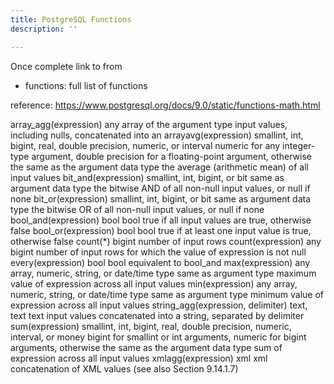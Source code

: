 ```yaml
---
title: PostgreSQL Functions
description: ''

---
```

Once complete link to from
 - functions: full list of functions
 
reference:
https://www.postgresql.org/docs/9.0/static/functions-math.html



array_agg(expression)	any	array of the argument type	input values, including nulls, concatenated into an arrayavg(expression)		smallint, int, bigint, real, double precision, numeric, or interval    numeric for any integer-type argument, double precision for a floating-point argument, otherwise the same as the argument data type the average (arithmetic mean) of all input values
bit_and(expression)	smallint, int, bigint, or bit	    same as argument data type	       the bitwise AND of all non-null input values, or null if none
bit_or(expression)	smallint, int, bigint, or bit	    same as argument data type	       the bitwise OR of all non-null input values, or null if none
bool_and(expression)	bool	  bool true if all input values are true, otherwise false
bool_or(expression)	bool	  bool true if at least one input value is true, otherwise false
count(*)		 	  bigint    number of input rows
count(expression)		  any	    bigint number of input rows for which the value of expression is not null
every(expression)		  bool	    bool   equivalent to bool_and
max(expression)			  any array, numeric, string, or date/time type	same as argument type	maximum value of expression across all input values
min(expression)			  any array, numeric, string, or date/time type	same as argument type	minimum value of expression across all input values
string_agg(expression, delimiter) text, text text     input values concatenated into a string, separated by delimiter
sum(expression)	       smallint, int, bigint, real, double precision, numeric, interval, or money	 bigint for smallint or int arguments, numeric for bigint arguments, otherwise the same as the argument data type sum of expression across all input values
xmlagg(expression)     xml	 xml  concatenation of XML values (see also Section 9.14.1.7)